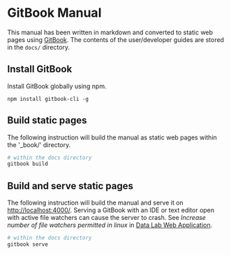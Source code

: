 # GitBook Manual

This manual has been written in markdown and converted to static web pages using
[GitBook](https://github.com/GitbookIO/gitbook/). The contents of the
user/developer guides are stored in the `docs/` directory.

## Install GitBook

Install GitBook globally using npm.

`npm install gitbook-cli -g`

## Build static pages

The following instruction will build the manual as static web pages within the '_book/'
directory.

```bash
# within the docs directory
gitbook build
```

## Build and serve static pages

The following instruction will build the manual and serve it on [http://localhost:4000/](localhost:4000).
Serving a GitBook with an IDE or text editor open with active file watchers can cause
the server to crash. See _Increase number of file watchers permitted in linux_ in
[Data Lab Web Application](../datalab-app/README.md).

```bash
# within the docs directory
gitbook serve
```
